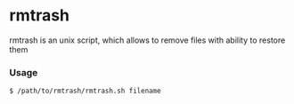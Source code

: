 # rmtrash

rmtrash is an unix script, which allows to remove files with ability to restore them

### Usage

```sh
$ /path/to/rmtrash/rmtrash.sh filename
```